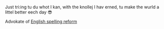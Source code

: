 Just tri:ing tu du whot I kan, with the knollej I hav erned, tu make the wurld a littel better eech day 😎

Advokate of [English spelling reform](https://github.com/jaigak/Klere-English)
